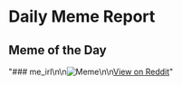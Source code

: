 # Daily Meme Report

## Meme of the Day
"### me_irl\n\n![Meme](https://i.redd.it/9ipxbsy81rpd1.gif)\n\n[View on Reddit](https://redd.it/1fki7g4)"
